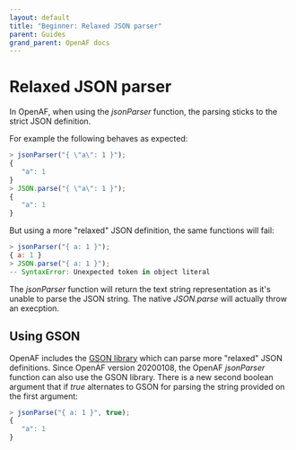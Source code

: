 ```yaml
---
layout: default
title: "Beginner: Relaxed JSON parser"
parent: Guides
grand_parent: OpenAF docs
---
```


# Relaxed JSON parser

In OpenAF, when using the _jsonParser_ function, the parsing sticks to the strict JSON definition.

For example the following behaves as expected:

````javascript
> jsonParser("{ \"a\": 1 }");
{
   "a": 1
}
> JSON.parse("{ \"a\": 1 }");
{
   "a": 1
}
````

But using a more "relaxed" JSON definition, the same functions will fail:

````javascript
> jsonParser("{ a: 1 }");
{ a: 1 }
> JSON.parse("{ a: 1 }");
-- SyntaxError: Unexpected token in object literal
````

The _jsonParser_ function will return the text string representation as it's unable to parse the JSON string. The native _JSON.parse_ will actually throw an execption.

## Using GSON

OpenAF includes the [GSON library](https://github.com/google/gson) which can parse more "relaxed" JSON definitions. Since OpenAF version 20200108, the OpenAF _jsonParser_ function can also use the GSON library. There is a new second boolean argument that if _true_ alternates to GSON for parsing the string provided on the first argument:

````javascript
> jsonParse("{ a: 1 }", true);
{
   "a": 1
}
````